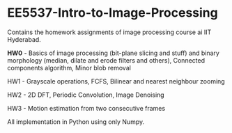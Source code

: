 # EE5537-Intro-to-Image-Processing
Contains the homework assignments of image processing course ai IIT Hyderabad.

<b>HW0</b> - Basics of image processing (bit-plane slicing and stuff) and binary morphology (median, dilate and erode filters and others), Connected components algorithm, Minor blob removal

HW1 - Grayscale operations, FCFS, Bilinear and nearest neighbour zooming

HW2 - 2D DFT, Periodic Convolution, Image Denoising

HW3 - Motion estimation from two consecutive frames

All implementation in Python using only Numpy.
